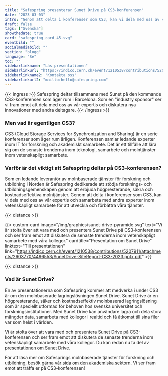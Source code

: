 ```yaml
---
title: "Safespring presenterar Sunet Drive på CS3-konferensen"
date: "2023-03-03"
intro: "Genom att delta i konferenser som CS3, kan vi dela med oss av vår expertis och samarbeta med andra experter inom vetenskapligt samarbete för att utveckla och förbättra våra tjänster."
draft: false
tags: ["Svenska"]
showthedate: true
card: "safespring_card_45.svg"
eventbild: ""
socialmediabild: ""
section: "blogg"
language: "Se"
toc: ""
sidebarlinkname: "Läs presentationen"
sidebarlinkurl: "https://indico.cern.ch/event/1210538/contributions/5207911/"
sidebarlinkname2: "Kontakta oss"
sidebarlinkurl2: "mailto:hello@safespring.com"
---
```


{{< ingress >}}
Safespring deltar tillsammans med Sunet på den kommande CS3-konferensen som äger rum i Barcelona. Som en "industry sponsor" ser vi fram emot att dela med oss av vår expertis och diskutera nya innovationer med andra deltagare.
{{< /ingress >}}

### Men vad är egentligen CS3?
CS3 (Cloud Storage Services for Synchronization and Sharing) är en serie konferenser som äger rum årligen. Konferensen samlar ledande experter inom IT för forskning och akademiskt samarbete. Det är ett tillfälle att lära sig om de senaste trenderna inom teknologi, samarbete och molntjänster inom vetenskapligt samarbete.

### Varför är det viktigt att Safespring deltar på CS3-konferensen?
Som en ledande leverantör av molnbaserade tjänster för forskning och utbildning i Norden är Safespring dedikerade att stödja forsknings- och utbildningsgemenskapen genom att erbjuda högpresterande, säkra och kostnadseffektiva molntjänster. Genom att delta i konferenser som CS3, kan vi dela med oss av vår expertis och samarbeta med andra experter inom vetenskapligt samarbete för att utveckla och förbättra våra tjänster.

{{< distance >}}

{{< custom-card image="/img/graphics/sunet-drive-pyramide.svg" text="Vi är stolta över att vara med och presentera Sunet Drive på CS3-konferensen och ser fram emot att diskutera de senaste trenderna inom vetenskapligt samarbete med våra kollegor." cardtitle="Presentation om Sunet Drive"  linktext="Till presentationen" link="https://indico.cern.ch/event/1210538/contributions/5207911/attachments/2603770/4496553/SunetDrive-SiteReport-CS3-2023.pptx.pdf" >}}

{{< distance >}}

### Vad är Sunet Drive?
En av presentationerna som Safespring kommer att medverka i under CS3 är om den molnbaserade lagringslösningen Sunet Drive. Sunet Drive är en högpresterande, säker och kostnadseffektiv molnbaserad lagringslösning som är speciellt utformad för behoven hos svenska universitet och forskningsinstitutioner. Med Sunet Drive kan användare lagra och dela stora mängder data, samarbeta med kollegor i realtid och få åtkomst till sina filer var som helst i världen.

Vi är stolta över att vara med och presentera Sunet Drive på CS3-konferensen och ser fram emot att diskutera de senaste trenderna inom vetenskapligt samarbete med våra kollegor. Du kan redan nu ta del av [presentationen om Sunet Drive](https://indico.cern.ch/event/1210538/contributions/5207911/attachments/2603770/4496553/SunetDrive-SiteReport-CS3-2023.pptx.pdf).

För att läsa mer om Safesprings molnbaserade tjänster för forskning och utbildning, besök gärna [vår sida om den akademiska sektorn](https://www.safespring.com/branscher/utbildning-forskning). Vi ser fram emot att träffa er på CS3-konferensen!
